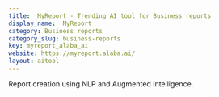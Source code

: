 ```yaml
---
title:  MyReport - Trending AI tool for Business reports
display_name:  MyReport
category: Business reports
category_slug: business-reports
key: myreport_alaba_ai
website: https://myreport.alaba.ai/
layout: aitool
---
```


Report creation using NLP and Augmented Intelligence.
